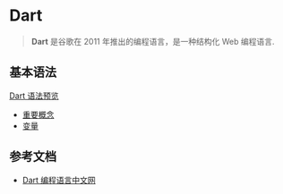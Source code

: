 # Dart

> **Dart** 是谷歌在 2011 年推出的编程语言，是一种结构化 Web 编程语言.

## 基本语法

[Dart 语法预览](http://dart.goodev.org/guides/language/language-tour)  
- [重要概念](./important-concepts.md)
- [变量](./variables.md)

## 参考文档

- [Dart 编程语言中文网](http://dart.goodev.org/)